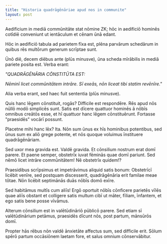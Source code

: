 ```yaml
---
title: "Historia quadrāgēnāriae apud nos in communite"
layout: post
---
```


Aedificium in mediā commūnitāte stat nōmine ZK; hōc in aedificiō hominēs cotīdiē conveniunt ut ientāculum et cēnam ūnā edant.  

Hōc in aedificiō tabula ad parietem fīxa est, plēna parvārum schedārum in quibus rēs multōrum generum scrīptae sunt.

Ūnō diē, decem diēbus ante (plūs minusve), ūna scheda mīrābilis in mediā pariete posita est. Verba erant:

*"QUADRĀGĒNĀRIA CŌNSTITŪTA EST:*

*Nēminī licet commūnitātem intrāre. Sī exeās, nōn liceat tibi statim revēnīre."*

Alia verba erant, sed haec fuit sententia (plūs minusve). 

Quis hanc lēgem cōnstituit, rogās? Difficile est respondēre.  Rēs apud nōs nūllō modō simplicēs sunt.  Satis est dīcere quattuor hominēs ā nōbīs omnibus creātōs esse, et hī quattuor hanc lēgem cōnstituērunt. Fortasse "praesidēs" vocārī possunt.

Placetne mihi hanc lēx?  Ita.  Nōn sum ūnus ex hīs hominibus potentibus, sed ūnus sum ex aliō grege potente, et nōs quoque voluimus īnstituere quadrāgēnāriam.

Sed uxor mea gravida est. Valdē gravida. Et cōnsilium nostrum erat domī parere. Et paene semper, obstetrīx iuvat fēminās quae domī pariunt. Sed nēmō licet intrāre commūnitātem!  Nē obstetrīx quidem!?

Praesidibus scrīpsimus et impetrāvimus aliquid satis bonum: Obstetrīcī licēbit venīre, sed postquam discesserit, quadrāgēnāria erit familae meae tōtae.  Nōn licēbit septimānās duās nōbīs domō exīre.

Sed habitāmus multīs cum aliīs! Ergō oportuit nōbīs cōnficere parietēs vīlēs quae aliīs obstant et colligere satis multum cibī ut māter, fīliam, īnfantem, et ego satis bene posse vīvāmus.

Alterum cōnsilium est in valētūdināriō pūblicō parere.  Sed etiam sī valētūdinārium petāmus, praesidēs dīcunt nōs, post partum, mānsūrōs domī.

Propter hās rēbus nōn valdē ānxietāte affectus sum, sed difficile erit. Sōlum spērō partum occāsiōnem laetam fore, et salus omnium cōnservābitur. 
